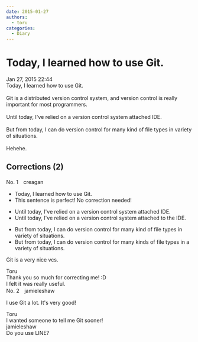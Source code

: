 ```yaml
---
date: 2015-01-27
authors:
  - toru
categories:
  - Diary
---
```


<h1 id="subject_show">Today, I learned how to use Git.</h1>
<div class="date">Jan 27, 2015 22:44</div>
<div id="post"><div id="body_show_ori">
Today, I learned how to use Git.<br/><br/>Git is a distributed version control system, and version control is really important for most programmers.<br/><br/>Until today, I've relied on a version control system attached IDE.<br/><br/>But from today, I can do version control for many kind of file types in variety of situations.<br/><br/>Hehehe.
</div></div>

<!-- more -->


## Corrections (2)
<div id="block"><div class="first_name"> No. 1　<span class="just_name">creagan</span></div><div id="block2">
<ul class="correction_field">
<li class="incorrect">Today, I learned how to use Git.</li>
<li class="corrected perfect">This sentence is perfect! No correction needed!</li>
</ul>
<ul class="correction_field">
<li class="incorrect">Until today, I've relied on a version control system attached IDE.</li>
<li class="corrected correct">
Until today, I've relied on a version control system attached to the IDE.
</li>
</ul>
<ul class="correction_field">
<li class="incorrect">But from today, I can do version control for many kind of file types in variety of situations.</li>
<li class="corrected correct">
But from today, I can do version control for many kinds of file types in a variety of situations.
</li>
</ul>
<p class="comment_small">
 Git is a very nice vcs.
</p>

</div><div class="name"><span class="just_name">Toru</span><br>
Thank you so much for correcting me! :D<br/>I felt it was really useful.
</div>
</div>
<div id="block"><div class="first_name"> No. 2　<span class="just_name">jamieleshaw</span></div><div id="block2">
<p class="comment_small">
 I use Git a lot. It's very good!
</p>

</div><div class="name"><span class="just_name">Toru</span><br>
I wanted someone to tell me Git sooner!
</div>
<div class="name"><span class="just_name">jamieleshaw</span><br>
Do you use LINE?
</div>
</div>
